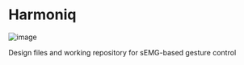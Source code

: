 # Harmoniq
![image](https://github.com/user-attachments/assets/a53f6e24-2d1f-45d3-b864-680d14c41853)

Design files and working repository for sEMG-based gesture control
